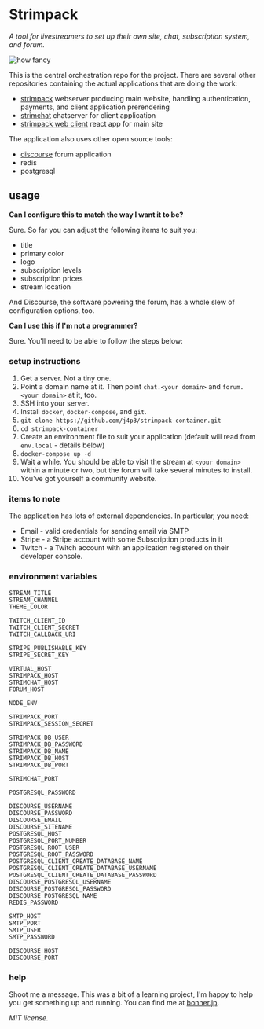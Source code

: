 # Strimpack

*A tool for livestreamers to set up their own site, chat, subscription system, and forum.*

![how fancy](https://s3.amazonaws.com/bonner.jp/strimpack_large.png)

This is the central orchestration repo for the project. There are several other repositories containing the actual applications that are doing the work:

* [strimpack](https://github.com/j4p3/strimpack) webserver producing main website, handling authentication, payments, and client application prerendering
*  [strimchat](https://github.com/j4p3/strimchat) chatserver for client application
*  [strimpack web client](https://github.com/j4p3/strimpack-web-client) react app for main site

The application also uses other open source tools:

*  [discourse](https://github.com/discourse/discourse) forum application
*  redis
*  postgresql


## usage

**Can I configure this to match the way I want it to be?**

Sure. So far you can adjust the following items to suit you:

* title
* primary color
* logo
* subscription levels
* subscription prices
* stream location

And Discourse, the software powering the forum, has a whole slew of configuration options, too.

**Can I use this if I'm not a programmer?**

Sure. You'll need to be able to follow the steps below:

### setup instructions

1. Get a server. Not a tiny one.
2. Point a domain name at it. Then point `chat.<your domain>` and `forum.<your domain>` at it, too.
3. SSH into your server.
4. Install `docker`, `docker-compose`, and `git`.
5. `git clone https://github.com/j4p3/strimpack-container.git`
6. `cd strimpack-container`
7. Create an environment file to suit your application (default will read from `env.local` - details below)
8. `docker-compose up -d`
9. Wait a while. You should be able to visit the stream at `<your domain>` within a minute or two, but the forum will take several minutes to install.
10. You've got yourself a community website.

### items to note

The application has lots of external dependencies. In particular, you need:

* Email - valid credentials for sending email via SMTP
* Stripe - a Stripe account with some Subscription products in it
* Twitch - a Twitch account with an application registered on their developer console.

### environment variables

```
STREAM_TITLE
STREAM_CHANNEL
THEME_COLOR

TWITCH_CLIENT_ID
TWITCH_CLIENT_SECRET
TWITCH_CALLBACK_URI

STRIPE_PUBLISHABLE_KEY
STRIPE_SECRET_KEY

VIRTUAL_HOST
STRIMPACK_HOST
STRIMCHAT_HOST
FORUM_HOST

NODE_ENV

STRIMPACK_PORT
STRIMPACK_SESSION_SECRET

STRIMPACK_DB_USER
STRIMPACK_DB_PASSWORD
STRIMPACK_DB_NAME
STRIMPACK_DB_HOST
STRIMPACK_DB_PORT

STRIMCHAT_PORT

POSTGRESQL_PASSWORD

DISCOURSE_USERNAME
DISCOURSE_PASSWORD
DISCOURSE_EMAIL
DISCOURSE_SITENAME
POSTGRESQL_HOST
POSTGRESQL_PORT_NUMBER
POSTGRESQL_ROOT_USER
POSTGRESQL_ROOT_PASSWORD
POSTGRESQL_CLIENT_CREATE_DATABASE_NAME
POSTGRESQL_CLIENT_CREATE_DATABASE_USERNAME
POSTGRESQL_CLIENT_CREATE_DATABASE_PASSWORD
DISCOURSE_POSTGRESQL_USERNAME
DISCOURSE_POSTGRESQL_PASSWORD
DISCOURSE_POSTGRESQL_NAME
REDIS_PASSWORD

SMTP_HOST
SMTP_PORT
SMTP_USER
SMTP_PASSWORD

DISCOURSE_HOST
DISCOURSE_PORT
```

### help

Shoot me a message. This was a bit of a learning project, I'm happy to help you get something up and running. You can find me at [bonner.jp](https://bonner.jp).

*MIT license.*